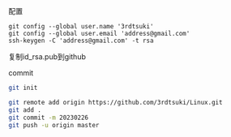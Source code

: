 配置

```shell
git config --global user.name '3rdtsuki'
git config --global user.email 'address@gmail.com'
ssh-keygen -C 'address@gmail.com' -t rsa
```

复制id_rsa.pub到github



commit

```sh
git init

git remote add origin https://github.com/3rdtsuki/Linux.git
git add .
git commit -m 20230226
git push -u origin master
```

